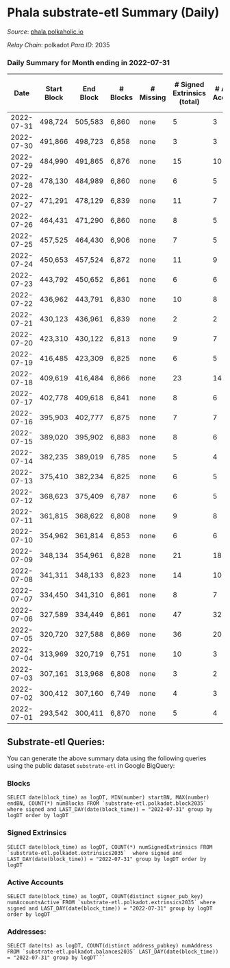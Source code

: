 # Phala substrate-etl Summary (Daily)

_Source_: [phala.polkaholic.io](https://phala.polkaholic.io)

*Relay Chain*: polkadot
*Para ID*: 2035



### Daily Summary for Month ending in 2022-07-31


| Date | Start Block | End Block | # Blocks | # Missing | # Signed Extrinsics (total) | # Active Accounts | # Addresses with Balances | # Events | # Transfers | # XCM Transfers In | # XCM Transfers Out |
| ---- | ----------- | --------- | -------- | --------- | --------------------------- | ----------------- | ------------------------- | -------- | ----------- | ------------------ | ------------------- |
| 2022-07-31 | 498,724 | 505,583 | 6,860 | none | 5 | 3 | 2,507 | 13,753 | 1 ($18.58) |   |   |
| 2022-07-30 | 491,866 | 498,723 | 6,858 | none | 3 | 3 | 2,506 | 13,739 |   |   |   |
| 2022-07-29 | 484,990 | 491,865 | 6,876 | none | 15 | 10 | 2,506 | 13,837 |   |   |   |
| 2022-07-28 | 478,130 | 484,989 | 6,860 | none | 6 | 5 | 2,506 | 13,757 |   |   |   |
| 2022-07-27 | 471,291 | 478,129 | 6,839 | none | 11 | 7 | 2,506 | 13,742 | 2 ($0.24) |   |   |
| 2022-07-26 | 464,431 | 471,290 | 6,860 | none | 8 | 5 | 2,504 | 13,766 | 2 ($4.52) |   |   |
| 2022-07-25 | 457,525 | 464,430 | 6,906 | none | 7 | 5 | 2,504 | 13,854 | 1 ($1.18) |   |   |
| 2022-07-24 | 450,653 | 457,524 | 6,872 | none | 11 | 9 | 2,503 | 13,811 | 4 ($3.80) |   |   |
| 2022-07-23 | 443,792 | 450,652 | 6,861 | none | 6 | 6 | 2,501 | 13,759 |   |   |   |
| 2022-07-22 | 436,962 | 443,791 | 6,830 | none | 10 | 8 | 2,501 | 13,721 | 4 ($13.63) |   |   |
| 2022-07-21 | 430,123 | 436,961 | 6,839 | none | 2 | 2 | 2,500 | 13,696 |   |   |   |
| 2022-07-20 | 423,310 | 430,122 | 6,813 | none | 9 | 7 | 2,500 | 13,678 | 2 ($16.79) |   |   |
| 2022-07-19 | 416,485 | 423,309 | 6,825 | none | 6 | 5 | 2,498 | 13,687 | 1 ($0.63) |   |   |
| 2022-07-18 | 409,619 | 416,484 | 6,866 | none | 23 | 14 | 2,498 | 13,851 | 2 ($9.81) |   |   |
| 2022-07-17 | 402,778 | 409,618 | 6,841 | none | 8 | 6 | 2,496 | 13,728 |   |   |   |
| 2022-07-16 | 395,903 | 402,777 | 6,875 | none | 7 | 7 | 2,496 | 13,793 |   |   |   |
| 2022-07-15 | 389,020 | 395,902 | 6,883 | none | 8 | 6 | 2,496 | 13,813 | 2 ($6.64) |   |   |
| 2022-07-14 | 382,235 | 389,019 | 6,785 | none | 5 | 4 | 2,494 | 13,601 |   |   |   |
| 2022-07-13 | 375,410 | 382,234 | 6,825 | none | 6 | 5 | 2,494 | 13,692 | 1 ($134.74) |   |   |
| 2022-07-12 | 368,623 | 375,409 | 6,787 | none | 6 | 5 | 2,493 | 13,615 | 2 ($13.02) |   |   |
| 2022-07-11 | 361,815 | 368,622 | 6,808 | none | 9 | 8 | 2,491 | 13,670 | 1 ($8.32) |   |   |
| 2022-07-10 | 354,962 | 361,814 | 6,853 | none | 6 | 6 | 2,490 | 13,743 |   |   |   |
| 2022-07-09 | 348,134 | 354,961 | 6,828 | none | 21 | 18 | 2,490 | 13,777 | 4 ($4.49) |   |   |
| 2022-07-08 | 341,311 | 348,133 | 6,823 | none | 14 | 10 | 2,486 | 13,725 | 1 ($0.11) |   |   |
| 2022-07-07 | 334,450 | 341,310 | 6,861 | none | 8 | 7 | 2,485 | 13,772 | 1 ($86.14) |   |   |
| 2022-07-06 | 327,589 | 334,449 | 6,861 | none | 47 | 32 | 2,484 | 13,970 | 11 ($349.98) |   |   |
| 2022-07-05 | 320,720 | 327,588 | 6,869 | none | 36 | 20 | 2,479 | 13,936 | 10 ($7.26) |   |   |
| 2022-07-04 | 313,969 | 320,719 | 6,751 | none | 10 | 3 | 2,472 | 13,564 | 7 ($5.50) |   |   |
| 2022-07-03 | 307,161 | 313,968 | 6,808 | none | 3 | 2 | 2,469 | 13,639 |   |   |   |
| 2022-07-02 | 300,412 | 307,160 | 6,749 | none | 4 | 3 | 2,469 | 13,532 | 3 ($167.17) |   |   |
| 2022-07-01 | 293,542 | 300,411 | 6,870 | none | 5 | 4 | 2,466 | 13,779 |   |   |   |

## Substrate-etl Queries:
You can generate the above summary data using the following queries using the public dataset `substrate-etl` in Google BigQuery:


### Blocks
```
SELECT date(block_time) as logDT, MIN(number) startBN, MAX(number) endBN, COUNT(*) numBlocks FROM `substrate-etl.polkadot.block2035`  where signed and LAST_DAY(date(block_time)) = "2022-07-31" group by logDT order by logDT
```


### Signed Extrinsics
```
SELECT date(block_time) as logDT, COUNT(*) numSignedExtrinsics FROM `substrate-etl.polkadot.extrinsics2035`  where signed and LAST_DAY(date(block_time)) = "2022-07-31" group by logDT order by logDT
```


### Active Accounts
```
SELECT date(block_time) as logDT, COUNT(distinct signer_pub_key) numAccountsActive FROM `substrate-etl.polkadot.extrinsics2035` where signed and LAST_DAY(date(block_time)) = "2022-07-31" group by logDT order by logDT
```


### Addresses:
```
SELECT date(ts) as logDT, COUNT(distinct address_pubkey) numAddress FROM `substrate-etl.polkadot.balances2035` LAST_DAY(date(block_time)) = "2022-07-31" group by logDT```

